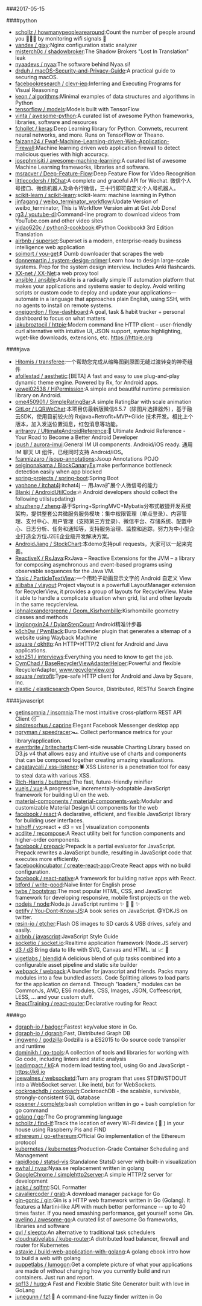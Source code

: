 ###2017-05-15

####python
* [schollz / howmanypeoplearearound](https://github.com/schollz/howmanypeoplearearound):Count the number of people around you 👨‍👨‍👦 by monitoring wifi signals 📡
* [yandex / gixy](https://github.com/yandex/gixy):Nginx configuration static analyzer
* [misterch0c / shadowbroker](https://github.com/misterch0c/shadowbroker):The Shadow Brokers "Lost In Translation" leak
* [nyaadevs / nyaa](https://github.com/nyaadevs/nyaa):The software behind Nyaa.si!
* [drduh / macOS-Security-and-Privacy-Guide](https://github.com/drduh/macOS-Security-and-Privacy-Guide):A practical guide to securing macOS.
* [facebookresearch / clevr-iep](https://github.com/facebookresearch/clevr-iep):Inferring and Executing Programs for Visual Reasoning
* [keon / algorithms](https://github.com/keon/algorithms):Minimal examples of data structures and algorithms in Python
* [tensorflow / models](https://github.com/tensorflow/models):Models built with TensorFlow
* [vinta / awesome-python](https://github.com/vinta/awesome-python):A curated list of awesome Python frameworks, libraries, software and resources
* [fchollet / keras](https://github.com/fchollet/keras):Deep Learning library for Python. Convnets, recurrent neural networks, and more. Runs on TensorFlow or Theano.
* [faizann24 / Fwaf-Machine-Learning-driven-Web-Application-Firewall](https://github.com/faizann24/Fwaf-Machine-Learning-driven-Web-Application-Firewall):Machine learning driven web application firewall to detect malicious queries with high accuracy.
* [josephmisiti / awesome-machine-learning](https://github.com/josephmisiti/awesome-machine-learning):A curated list of awesome Machine Learning frameworks, libraries and software.
* [msracver / Deep-Feature-Flow](https://github.com/msracver/Deep-Feature-Flow):Deep Feature Flow for Video Recognition
* [littlecodersh / ItChat](https://github.com/littlecodersh/ItChat):A complete and graceful API for Wechat. 微信个人号接口、微信机器人及命令行微信，三十行即可自定义个人号机器人。
* [scikit-learn / scikit-learn](https://github.com/scikit-learn/scikit-learn):scikit-learn: machine learning in Python
* [jinfagang / weibo_terminator_workflow](https://github.com/jinfagang/weibo_terminator_workflow):Update Version of weibo_terminator, This is Workflow Version aim at Get Job Done!
* [rg3 / youtube-dl](https://github.com/rg3/youtube-dl):Command-line program to download videos from YouTube.com and other video sites
* [yidao620c / python3-cookbook](https://github.com/yidao620c/python3-cookbook):《Python Cookbook》 3rd Edition Translation
* [airbnb / superset](https://github.com/airbnb/superset):Superset is a modern, enterprise-ready business intelligence web application
* [soimort / you-get](https://github.com/soimort/you-get):⏬ Dumb downloader that scrapes the web
* [donnemartin / system-design-primer](https://github.com/donnemartin/system-design-primer):Learn how to design large-scale systems. Prep for the system design interview. Includes Anki flashcards.
* [XX-net / XX-Net](https://github.com/XX-net/XX-Net):a web proxy tool
* [ansible / ansible](https://github.com/ansible/ansible):Ansible is a radically simple IT automation platform that makes your applications and systems easier to deploy. Avoid writing scripts or custom code to deploy and update your applications— automate in a language that approaches plain English, using SSH, with no agents to install on remote systems.
* [onejgordon / flow-dashboard](https://github.com/onejgordon/flow-dashboard):A goal, task & habit tracker + personal dashboard to focus on what matters
* [jakubroztocil / httpie](https://github.com/jakubroztocil/httpie):Modern command line HTTP client – user-friendly curl alternative with intuitive UI, JSON support, syntax highlighting, wget-like downloads, extensions, etc. https://httpie.org

####java
* [Hitomis / transferee](https://github.com/Hitomis/transferee):一个帮助您完成从缩略图到原图无缝过渡转变的神奇组件
* [afollestad / aesthetic](https://github.com/afollestad/aesthetic):[BETA] A fast and easy to use plug-and-play dynamic theme engine. Powered by Rx, for Android apps.
* [yewei02538 / HiPermission](https://github.com/yewei02538/HiPermission):A simple and beautiful runtime permission library on Android.
* [ome450901 / SimpleRatingBar](https://github.com/ome450901/SimpleRatingBar):A simple RatingBar with scale animation
* [GitLqr / LQRWeChat](https://github.com/GitLqr/LQRWeChat):本项目仿最新版微信6.5.7（除图片选择器外），基于融云SDK，使用目前较火的 Rxjava+Retrofit+MVP+Glide 技术开发。相比上个版本，加入发送位置消息，红包消息等功能。
* [aritraroy / UltimateAndroidReference](https://github.com/aritraroy/UltimateAndroidReference):🚀 Ultimate Android Reference - Your Road to Become a Better Android Developer
* [jpush / aurora-imui](https://github.com/jpush/aurora-imui):General IM UI components. Android/iOS ready. 通用 IM 聊天 UI 组件，已经同时支持 Android/iOS。
* [fcannizzaro / jsoup-annotations](https://github.com/fcannizzaro/jsoup-annotations):Jsoup Annotations POJO
* [seiginonakama / BlockCanaryEx](https://github.com/seiginonakama/BlockCanaryEx):make performance bottleneck detection easily when app blocked
* [spring-projects / spring-boot](https://github.com/spring-projects/spring-boot):Spring Boot
* [yaphone / itchat4j](https://github.com/yaphone/itchat4j):itchat4j -- 用Java扩展个人微信号的能力
* [Blankj / AndroidUtilCode](https://github.com/Blankj/AndroidUtilCode):🔥 Android developers should collect the following utils(updating)
* [shuzheng / zheng](https://github.com/shuzheng/zheng):基于Spring+SpringMVC+Mybatis分布式敏捷开发系统架构，提供整套公共微服务服务模块：集中权限管理（单点登录）、内容管理、支付中心、用户管理（支持第三方登录）、微信平台、存储系统、配置中心、日志分析、任务和通知等，支持服务治理、监控和追踪，努力为中小型企业打造全方位J2EE企业级开发解决方案。
* [AndroidJiang / StockChart](https://github.com/AndroidJiang/StockChart):本demo支持pull requests，大家可以一起来完善。
* [ReactiveX / RxJava](https://github.com/ReactiveX/RxJava):RxJava – Reactive Extensions for the JVM – a library for composing asynchronous and event-based programs using observable sequences for the Java VM.
* [Yasic / ParticleTextView](https://github.com/Yasic/ParticleTextView):一个用粒子动画显示文字的 Android 自定义 View
* [alibaba / vlayout](https://github.com/alibaba/vlayout):Project vlayout is a powerfull LayoutManager extension for RecyclerView, it provides a group of layouts for RecyclerView. Make it able to handle a complicate situation when grid, list and other layouts in the same recyclerview.
* [johnalexandergreene / Geom_Kisrhombille](https://github.com/johnalexandergreene/Geom_Kisrhombille):Kisrhombille geometry classes and methods
* [linglongxin24 / DylanStepCount](https://github.com/linglongxin24/DylanStepCount):Android精准计步器
* [k4ch0w / PwnBack](https://github.com/k4ch0w/PwnBack):Burp Extender plugin that generates a sitemap of a website using Wayback Machine
* [square / okhttp](https://github.com/square/okhttp):An HTTP+HTTP/2 client for Android and Java applications.
* [kdn251 / interviews](https://github.com/kdn251/interviews):Everything you need to know to get the job.
* [CymChad / BaseRecyclerViewAdapterHelper](https://github.com/CymChad/BaseRecyclerViewAdapterHelper):Powerful and flexible RecyclerAdapter, www.recyclerview.org
* [square / retrofit](https://github.com/square/retrofit):Type-safe HTTP client for Android and Java by Square, Inc.
* [elastic / elasticsearch](https://github.com/elastic/elasticsearch):Open Source, Distributed, RESTful Search Engine

####javascript
* [getinsomnia / insomnia](https://github.com/getinsomnia/insomnia):The most intuitive cross-platform REST API Client 😴
* [sindresorhus / caprine](https://github.com/sindresorhus/caprine):Elegant Facebook Messenger desktop app
* [ngryman / speedracer](https://github.com/ngryman/speedracer):🏎 Collect performance metrics for your library/application.
* [eventbrite / britecharts](https://github.com/eventbrite/britecharts):Client-side reusable Charting Library based on D3.js v4 that allows easy and intuitive use of charts and components that can be composed together creating amazing visualizations.
* [cagataycali / xss-listener](https://github.com/cagataycali/xss-listener):🕷️ XSS Listener is a penetration tool for easy to steal data with various XSS.
* [Rich-Harris / butternut](https://github.com/Rich-Harris/butternut):The fast, future-friendly minifier
* [vuejs / vue](https://github.com/vuejs/vue):A progressive, incrementally-adoptable JavaScript framework for building UI on the web.
* [material-components / material-components-web](https://github.com/material-components/material-components-web):Modular and customizable Material Design UI components for the web
* [facebook / react](https://github.com/facebook/react):A declarative, efficient, and flexible JavaScript library for building user interfaces.
* [hshoff / vx](https://github.com/hshoff/vx):react + d3 = vx | visualization components
* [acdlite / recompose](https://github.com/acdlite/recompose):A React utility belt for function components and higher-order components.
* [facebook / prepack](https://github.com/facebook/prepack):Prepack is a partial evaluator for JavaScript. Prepack rewrites a JavaScript bundle, resulting in JavaScript code that executes more efficiently.
* [facebookincubator / create-react-app](https://github.com/facebookincubator/create-react-app):Create React apps with no build configuration.
* [facebook / react-native](https://github.com/facebook/react-native):A framework for building native apps with React.
* [btford / write-good](https://github.com/btford/write-good):Naive linter for English prose
* [twbs / bootstrap](https://github.com/twbs/bootstrap):The most popular HTML, CSS, and JavaScript framework for developing responsive, mobile first projects on the web.
* [nodejs / node](https://github.com/nodejs/node):Node.js JavaScript runtime ✨ 🐢 🚀 ✨
* [getify / You-Dont-Know-JS](https://github.com/getify/You-Dont-Know-JS):A book series on JavaScript. @YDKJS on twitter.
* [resin-io / etcher](https://github.com/resin-io/etcher):Flash OS images to SD cards & USB drives, safely and easily.
* [airbnb / javascript](https://github.com/airbnb/javascript):JavaScript Style Guide
* [socketio / socket.io](https://github.com/socketio/socket.io):Realtime application framework (Node.JS server)
* [d3 / d3](https://github.com/d3/d3):Bring data to life with SVG, Canvas and HTML. 📊 📈 🎉
* [vigetlabs / blendid](https://github.com/vigetlabs/blendid):A delicious blend of gulp tasks combined into a configurable asset pipeline and static site builder
* [webpack / webpack](https://github.com/webpack/webpack):A bundler for javascript and friends. Packs many modules into a few bundled assets. Code Splitting allows to load parts for the application on demand. Through "loaders," modules can be CommonJs, AMD, ES6 modules, CSS, Images, JSON, Coffeescript, LESS, ... and your custom stuff.
* [ReactTraining / react-router](https://github.com/ReactTraining/react-router):Declarative routing for React

####go
* [dgraph-io / badger](https://github.com/dgraph-io/badger):Fastest key/value store in Go.
* [dgraph-io / dgraph](https://github.com/dgraph-io/dgraph):Fast, Distributed Graph DB
* [jingweno / godzilla](https://github.com/jingweno/godzilla):Godzilla is a ES2015 to Go source code transpiler and runtime
* [dominikh / go-tools](https://github.com/dominikh/go-tools):A collection of tools and libraries for working with Go code, including linters and static analysis
* [loadimpact / k6](https://github.com/loadimpact/k6):A modern load testing tool, using Go and JavaScript - https://k6.io
* [joewalnes / websocketd](https://github.com/joewalnes/websocketd):Turn any program that uses STDIN/STDOUT into a WebSocket server. Like inetd, but for WebSockets.
* [cockroachdb / cockroach](https://github.com/cockroachdb/cockroach):CockroachDB - the scalable, survivable, strongly-consistent SQL database
* [posener / complete](https://github.com/posener/complete):bash completion written in go + bash completion for go command
* [golang / go](https://github.com/golang/go):The Go programming language
* [schollz / find-lf](https://github.com/schollz/find-lf):Track the location of every Wi-Fi device ( 📱 ) in your house using Raspberry Pis and FIND
* [ethereum / go-ethereum](https://github.com/ethereum/go-ethereum):Official Go implementation of the Ethereum protocol
* [kubernetes / kubernetes](https://github.com/kubernetes/kubernetes):Production-Grade Container Scheduling and Management
* [rapidloop / statsd-vis](https://github.com/rapidloop/statsd-vis):Standalone StatsD server with built-in visualization
* [ewhal / nyaa](https://github.com/ewhal/nyaa):Nyaa.se replacement written in golang
* [GoogleChrome / simplehttp2server](https://github.com/GoogleChrome/simplehttp2server):A simple HTTP/2 server for development
* [jackc / sqlfmt](https://github.com/jackc/sqlfmt):SQL Formatter
* [cavaliercoder / grab](https://github.com/cavaliercoder/grab):A download manager package for Go
* [gin-gonic / gin](https://github.com/gin-gonic/gin):Gin is a HTTP web framework written in Go (Golang). It features a Martini-like API with much better performance -- up to 40 times faster. If you need smashing performance, get yourself some Gin.
* [avelino / awesome-go](https://github.com/avelino/awesome-go):A curated list of awesome Go frameworks, libraries and software
* [qvl / sleepto](https://github.com/qvl/sleepto):An alternative to traditional task schedulers
* [cloudnativelabs / kube-router](https://github.com/cloudnativelabs/kube-router):A distributed load balancer, firewall and router for Kubernetes
* [astaxie / build-web-application-with-golang](https://github.com/astaxie/build-web-application-with-golang):A golang ebook intro how to build a web with golang
* [puppetlabs / lumogon](https://github.com/puppetlabs/lumogon):Get a complete picture of what your applications are made of *without* changing how you currently build and run containers. Just run and report.
* [spf13 / hugo](https://github.com/spf13/hugo):A Fast and Flexible Static Site Generator built with love in GoLang
* [junegunn / fzf](https://github.com/junegunn/fzf):🌸 A command-line fuzzy finder written in Go
